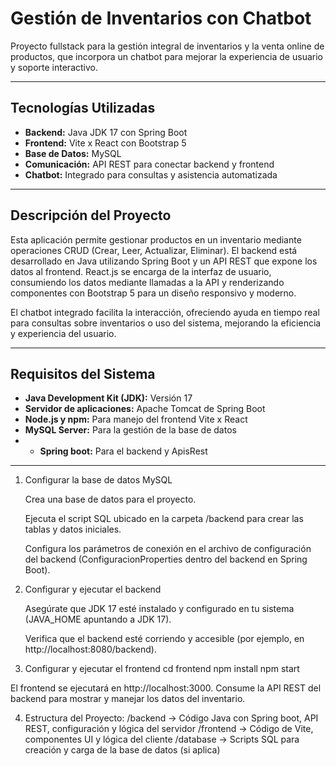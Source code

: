# Gestión de Inventarios con Chatbot

Proyecto fullstack para la gestión integral de inventarios y la venta online de productos, que incorpora un chatbot para mejorar la experiencia de usuario y soporte interactivo.

---

## Tecnologías Utilizadas

- **Backend:** Java JDK 17 con Spring Boot 
- **Frontend:** Vite x React con Bootstrap 5  
- **Base de Datos:** MySQL  
- **Comunicación:** API REST para conectar backend y frontend  
- **Chatbot:** Integrado para consultas y asistencia automatizada  

---

## Descripción del Proyecto

Esta aplicación permite gestionar productos en un inventario mediante operaciones CRUD (Crear, Leer, Actualizar, Eliminar). El backend está desarrollado en Java utilizando Spring Boot y un API REST que expone los datos al frontend. React.js se encarga de la interfaz de usuario, consumiendo los datos mediante llamadas a la API y renderizando componentes con Bootstrap 5 para un diseño responsivo y moderno.

El chatbot integrado facilita la interacción, ofreciendo ayuda en tiempo real para consultas sobre inventarios o uso del sistema, mejorando la eficiencia y experiencia del usuario.

---

## Requisitos del Sistema

- **Java Development Kit (JDK):** Versión 17
- **Servidor de aplicaciones:** Apache Tomcat de Spring Boot
- **Node.js y npm:** Para manejo del frontend Vite x React
- **MySQL Server:** Para la gestión de la base de datos
- - **Spring boot:** Para el backend y ApisRest

---

1. Configurar la base de datos MySQL

    Crea una base de datos para el proyecto.

    Ejecuta el script SQL ubicado en la carpeta /backend para crear las tablas y datos iniciales.

    Configura los parámetros de conexión en el archivo de configuración del backend (ConfiguracionProperties dentro del backend en Spring Boot).

2. Configurar y ejecutar el backend

    Asegúrate que JDK 17 esté instalado y configurado en tu sistema (JAVA_HOME apuntando a JDK 17).


    Verifica que el backend esté corriendo y accesible (por ejemplo, en http://localhost:8080/backend).

3. Configurar y ejecutar el frontend
cd frontend
npm install
npm start

El frontend se ejecutará en http://localhost:3000.
Consume la API REST del backend para mostrar y manejar los datos del inventario.

4. Estructura del Proyecto:
/backend       -> Código Java con Spring boot, API REST, configuración y lógica del servidor
/frontend      -> Código de Vite, componentes UI y lógica del cliente
/database     -> Scripts SQL para creación y carga de la base de datos (si aplica)

